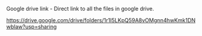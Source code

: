 Google drive link - Direct link to all the files in google drive.

https://drive.google.com/drive/folders/1r1I5LKpQ59A8vOMgnn4hwKmk1DNwblaw?usp=sharing
